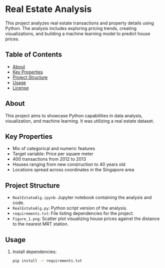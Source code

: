 # Real Estate Analysis

This project analyzes real estate transactions and property details using Python. The analysis includes exploring pricing trends, creating visualizations, and building a machine learning model to predict house prices.

## Table of Contents
- [About](#about)
- [Key Properties](#key-properties)
- [Project Structure](#project-structure)
- [Usage](#usage)
- [License](#license)

## About
This project aims to showcase Python capabilities in data analysis, visualization, and machine learning. It was utilizing a real estate dataset.

## Key Properties
- Mix of categorical and numeric features
- Target variable: Price per square meter
- 400 transactions from 2012 to 2013
- Houses ranging from new construction to 40 years old
- Locations spread across coordinates in the Singapore area

## Project Structure
- `RealEstateAlg.ipynb`: Jupyter notebook containing the analysis and code.
- `RealEstateAlg.py`: Python script version of the analysis.
- `requirements.txt`: File listing dependencies for the project.
- `Figure_1.png`: Scatter plot visualizing house prices against the distance to the nearest MRT station.

## Usage
1. Install dependencies:
   ```bash
   pip install -r requirements.txt
